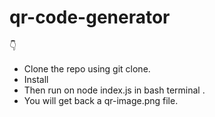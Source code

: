 # qr-code-generator
 
👇
- Clone the repo using git clone.
- Install <fs> <inquirer> <qr-image>
- Then run on node index.js in bash terminal .
-  You will get back a qr-image.png file.
